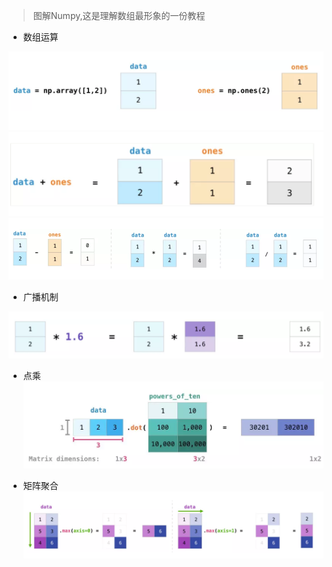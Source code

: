 > 图解Numpy,这是理解数组最形象的一份教程

* 数组运算

![](picture/2019-07-15-09-15-55.png)
![](picture/2019-07-15-09-16-18.png)
![](picture/2019-07-15-09-16-47.png)

* 广播机制

![](picture/2019-07-15-09-20-19.png)

* 点乘
![](picture/2019-07-15-09-22-40.png)

* 矩阵聚合
![](picture/2019-07-15-09-24-07.png)


